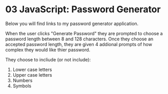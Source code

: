 # 03 JavaScript: Password Generator

Below you will find links to my password generator application.

When the user clicks "Generate Password" they are prompted to choose a password length between 8 and 128 characters. Once they choose an accepted password length, they are given 4 addional prompts of how complex they would like thier password.

They choose to incliude (or not include):

1. Lower case letters
2. Upper case letters
3. Numbers
4. Symbols
